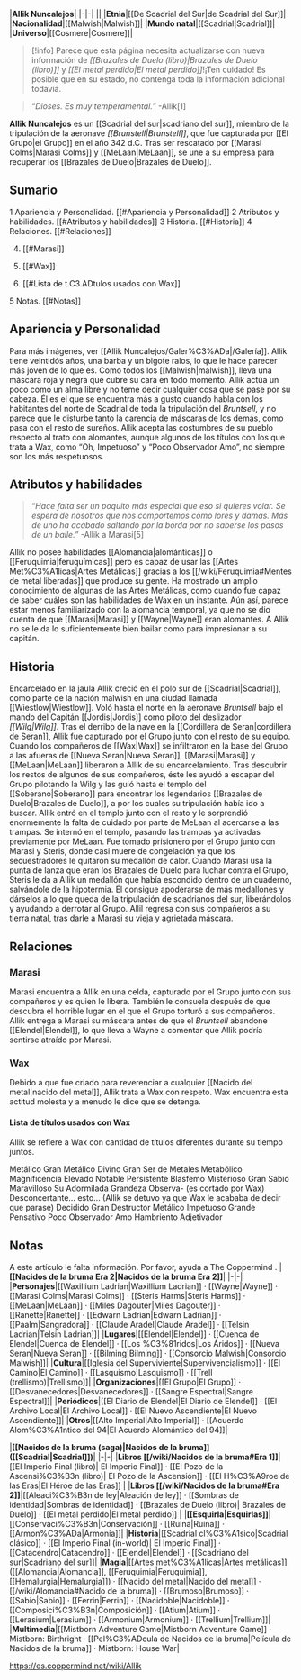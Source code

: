 

|**Allik Nuncalejos**|
|-|-|
||
|**Etnia**|[[De Scadrial del Sur\|de Scadrial del Sur]]|
|**Nacionalidad**|[[Malwish\|Malwish]]|
|**Mundo natal**|[[Scadrial\|Scadrial]]|
|**Universo**|[[Cosmere\|Cosmere]]|

> [!info] Parece que esta página necesita actualizarse con nueva información de *[[Brazales de Duelo (libro)\|Brazales de Duelo (libro)]]* y *[[El metal perdido\|El metal perdido]]*!¡Ten cuidado! Es posible que en su estado, no contenga toda la información adicional todavía.

>“*Dioses. Es muy temperamental.*”
\-Allik[1]



**Allik Nuncalejos** es un [[Scadrial del sur\|scadriano del sur]], miembro de la tripulación de la aeronave *[[Brunstell\|Brunstell]]*, que fue capturada por [[El Grupo\|el Grupo]] en el año 342 d.C. Tras ser rescatado por [[Marasi Colms\|Marasi Colms]] y [[MeLaan\|MeLaan]], se une a su empresa para recuperar los [[Brazales de Duelo\|Brazales de Duelo]].


## Sumario

1 Apariencia y Personalidad. [[#Apariencia y Personalidad]] 
2 Atributos y habilidades. [[#Atributos y habilidades]] 
3 Historia. [[#Historia]] 
4 Relaciones. [[#Relaciones]] 

4. [[#Marasi]] 
4. [[#Wax]] 

4. [[#Lista de t.C3.ADtulos usados con Wax]] 




5 Notas. [[#Notas]] 


## Apariencia y Personalidad
 
Para más imágenes, ver [[Allik Nuncalejos/Galer%C3%ADa\|/Galería]].
Allik tiene veintidós años, una barba y un bigote ralos, lo que le hace parecer más joven de lo que es. Como todos los [[Malwish\|malwish]], lleva una máscara roja y negra que cubre su cara en todo momento.
Allik actúa un poco como un alma libre y no teme decir cualquier cosa que se pase por su cabeza. Él es el que se encuentra más a gusto cuando habla con los habitantes del norte de Scadrial de toda la tripulación del *Bruntsell*, y no parece que le disturbe tanto la carencia de máscaras de los demás, como pasa con el resto de sureños.
Allik acepta las costumbres de su pueblo respecto al trato con alomantes, aunque algunos de los títulos con los que trata a Wax, como “Oh, Impetuoso” y “Poco Observador Amo”, no siempre son los más respetuosos.

## Atributos y habilidades
 
>“*Hace falta ser un poquito más especial que eso si quieres volar. Se espera de nosotros que nos comportemos como lores y damas. Más de uno ha acabado saltando por la borda por no saberse los pasos de un baile.*”
\-Allik a Marasi[5]


Allik no posee habilidades [[Alomancia\|alománticas]] o [[Feruquimia\|feruquímicas]] pero es capaz de usar las [[Artes Met%C3%A1licas\|Artes Metálicas]] gracias a los [[/wiki/Feruquimia#Mentes de metal liberadas]] que produce su gente. Ha mostrado un amplio conocimiento de algunas de las Artes Metálicas, como cuando fue capaz de saber cuáles son las habilidades de Wax en un instante. Aún así, parece estar menos familiarizado con la alomancia temporal, ya que no se dio cuenta de que [[Marasi\|Marasi]] y [[Wayne\|Wayne]] eran alomantes.
A Allik no se le da lo suficientemente bien bailar como para impresionar a su capitán.

## Historia
  Encarcelado en la jaula
Allik creció en el polo sur de [[Scadrial\|Scadrial]], como parte de la nación malwish en una ciudad llamada [[Wiestlow\|Wiestlow]]. Voló hasta el norte en la aeronave *Bruntsell* bajo el mando del Capitán [[Jordis\|Jordis]] como piloto del deslizador *[[Wilg\|Wilg]]*. Tras el derribo de la nave en la [[Cordillera de Seran\|cordillera de Seran]], Allik fue capturado por el Grupo junto con el resto de su equipo.
Cuando los compañeros de [[Wax\|Wax]] se infiltraron en la base del Grupo a las afueras de [[Nueva Seran\|Nueva Seran]], [[Marasi\|Marasi]] y [[MeLaan\|MeLaan]] liberaron a Allik de su encarcelamiento. Tras descubrir los restos de algunos de sus compañeros, éste les ayudó a escapar del Grupo pilotando la Wilg y las guió hasta el templo del [[Soberano\|Soberano]] para encontrar los legendarios [[Brazales de Duelo\|Brazales de Duelo]], a por los cuales su tripulación había ido a buscar. Allik entró en el templo junto con el resto y le sorprendió enormemente la falta de cuidado por parte de MeLaan al acercarse a las trampas. Se internó en el templo, pasando las trampas ya activadas previamente por MeLaan. Fue tomado prisionero por el Grupo junto con Marasi y Steris, donde casi muere de congelación ya que los secuestradores le quitaron su medallón de calor. Cuando Marasi usa la punta de lanza que eran los Brazales de Duelo para luchar contra el Grupo, Steris le da a Allik un medallón que había escondido dentro de un cuaderno, salvándole de la hipotermia. Él consigue apoderarse de más medallones y dárselos a lo que queda de la tripulación de scadrianos del sur, liberándolos y ayudando a derrotar al Grupo. Allil regresa con sus compañeros a su tierra natal, tras darle a Marasi su vieja y agrietada máscara.

## Relaciones
### Marasi
Marasi encuentra a Allik en una celda, capturado por el Grupo junto con sus compañeros y es quien le libera. También le consuela después de que descubra el horrible lugar en el que el Grupo torturó a sus compañeros. Allik entrega a Marasi su máscara antes de que el *Bruntsell* abandone [[Elendel\|Elendel]], lo que lleva a Wayne a comentar que Allik podría sentirse atraído por Marasi.

### Wax
Debido a que fue criado para reverenciar a cualquier [[Nacido del metal\|nacido del metal]], Allik trata a Wax con respeto. Wax encuentra esta actitud molesta y a menudo le dice que se detenga.

#### Lista de títulos usados con Wax
Allik se refiere a Wax con cantidad de títulos diferentes durante su tiempo juntos.


Metálico
Gran Metálico
Divino
Gran Ser de Metales
Metabólico
Magnificencia
Elevado
Notable
Persistente
Blasfemo
Misterioso
Gran Sabio
Maravilloso
Su Adormilada Grandeza
Observa- (es cortado por Wax)
Desconcertante… esto… (Allik se detuvo ya que Wax le acababa de decir que parase)
Decidido
Gran Destructor Metálico
Impetuoso
Grande
Pensativo
Poco Observador Amo
Hambriento
Adjetivador

## Notas

A este artículo le falta información. Por favor, ayuda a The Coppermind .
|**[[Nacidos de la bruma Era 2\|Nacidos de la bruma Era 2]]**|
|-|-|
|**Personajes**|[[Waxillium Ladrian\|Waxillium Ladrian]] · [[Wayne\|Wayne]] · [[Marasi Colms\|Marasi Colms]] · [[Steris Harms\|Steris Harms]] · [[MeLaan\|MeLaan]] · [[Miles Dagouter\|Miles Dagouter]] · [[Ranette\|Ranette]] · [[Edwarn Ladrian\|Edwarn Ladrian]] · [[Paalm\|Sangradora]] · [[Claude Aradel\|Claude Aradel]] · [[Telsin Ladrian\|Telsin Ladrian]]|
|**Lugares**|[[Elendel\|Elendel]] · [[Cuenca de Elendel\|Cuenca de Elendel]] · [[Los %C3%81ridos\|Los Áridos]] · [[Nueva Seran\|Nueva Seran]] · [[Bilming\|Bilming]] · [[Consorcio Malwish\|Consorcio Malwish]]|
|**Cultura**|[[Iglesia del Superviviente\|Supervivencialismo]] · [[El Camino\|El Camino]] · [[Lasquismo\|Lasquismo]] · [[Trell (trellismo)\|Trellismo]]|
|**Organizaciones**|[[El Grupo\|El Grupo]] · [[Desvanecedores\|Desvanecedores]] · [[Sangre Espectral\|Sangre Espectral]]|
|**Periódicos**|[[El Diario de Elendel\|El Diario de Elendel]] · [[El Archivo Local\|El Archivo Local]] · [[El Nuevo Ascendiente\|El Nuevo Ascendiente]]|
|**Otros**|[[Alto Imperial\|Alto Imperial]] · [[Acuerdo Alom%C3%A1ntico del 94\|El Acuerdo Alomántico del 94]]|

|**[[Nacidos de la bruma (saga)\|Nacidos de la bruma]] ([[Scadrial\|Scadrial]])**|
|-|-|
|**Libros [[/wiki/Nacidos de la bruma#Era 1]]**|[[El Imperio Final (libro)\| El Imperio Final]] · [[El Pozo de la Ascensi%C3%B3n (libro)\| El Pozo de la Ascensión]] · [[El H%C3%A9roe de las Eras\|El Héroe de las Eras]] |
|**Libros [[/wiki/Nacidos de la bruma#Era 2]]**|[[Aleaci%C3%B3n de ley\|Aleación de ley]] · [[Sombras de identidad\|Sombras de identidad]] · [[Brazales de Duelo (libro)\| Brazales de Duelo]] · [[El metal perdido\|El metal perdido]]  |
|**[[Esquirla\|Esquirlas]]**|[[Conservaci%C3%B3n\|Conservación]] · [[Ruina\|Ruina]] · [[Armon%C3%ADa\|Armonía]]|
|**Historia**|[[Scadrial cl%C3%A1sico\|Scadrial clásico]] · [[El Imperio Final (in-world)\| El Imperio Final]] · [[Catacendro\|Catacendro]] · [[Elendel\|Elendel]] · [[Scadriano del sur\|Scadriano del sur]]|
|**Magia**|[[Artes met%C3%A1licas\|Artes metálicas]] ([[Alomancia\|Alomancia]], [[Feruquimia\|Feruquimia]], [[Hemalurgia\|Hemalurgia]]) · [[Nacido del metal\|Nacido del metal]] · [[/wiki/Alomancia#Nacido de la bruma]] · [[Brumoso\|Brumoso]] · [[Sabio\|Sabio]] · [[Ferrin\|Ferrin]] · [[Nacidoble\|Nacidoble]] · [[Composici%C3%B3n\|Composición]] · [[Atium\|Atium]] · [[Lerasium\|Lerasium]] · [[Armonium\|Armonium]] · [[Trellium\|Trellium]]|
|**Multimedia**|[[Mistborn Adventure Game\|Mistborn Adventure Game‎‎]] · Mistborn: Birthright · [[Pel%C3%ADcula de Nacidos de la bruma\|Película de Nacidos de la bruma]] · Mistborn: House War|



https://es.coppermind.net/wiki/Allik